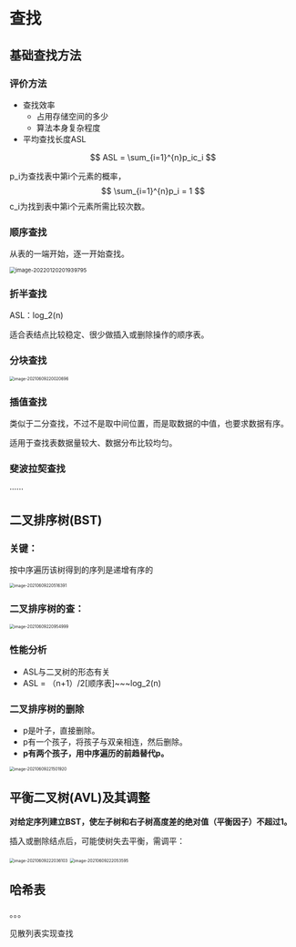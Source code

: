 # 查找

## 基础查找方法

### 评价方法

- 查找效率
  - 占用存储空间的多少
  - 算法本身复杂程度
- 平均查找长度ASL

$$
ASL = \sum_{i=1}^{n}p_ic_i
$$

p_i为查找表中第i个元素的概率，
$$
\sum_{i=1}^{n}p_i = 1
$$
c_i为找到表中第i个元素所需比较次数。

### 顺序查找

从表的一端开始，逐一开始查找。

<img src="https://oss.justin3go.com/blogs/image-20220120201939795.png" alt="image-20220120201939795" style="zoom:67%;" />

### 折半查找

ASL：log_2(n)

适合表结点比较稳定、很少做插入或删除操作的顺序表。

### 分块查找

<img src="https://oss.justin3go.com/blogs/image-20210609220020696.png" alt="image-20210609220020696" style="zoom:50%;" />

### 插值查找

类似于二分查找，不过不是取中间位置，而是取数据的中值，也要求数据有序。

适用于查找表数据量较大、数据分布比较均匀。

### 斐波拉契查找

······

## 二叉排序树(BST)

### 关键：

按中序遍历该树得到的序列是递增有序的

<img src="https://oss.justin3go.com/blogs/image-20210609220516391.png" alt="image-20210609220516391" style="zoom:50%;" />

### 二叉排序树的查：

<img src="https://oss.justin3go.com/blogs/image-20210609220954999.png" alt="image-20210609220954999" style="zoom:50%;" />

### 性能分析

- ASL与二叉树的形态有关
- ASL = （n+1）/2[顺序表]~~~log_2(n)

### 二叉排序树的删除

- p是叶子，直接删除。
- p有一个孩子，将孩子与双亲相连，然后删除。
- **p有两个孩子，用中序遍历的前趋替代p。**

<img src="https://oss.justin3go.com/blogs/image-20210609221501920.png" alt="image-20210609221501920" style="zoom:50%;" />

## 平衡二叉树(AVL)及其调整

**对给定序列建立BST，使左子树和右子树高度差的绝对值（平衡因子）不超过1。**

插入或删除结点后，可能使树失去平衡，需调平：

<img src="https://oss.justin3go.com/blogs/image-20210609222036103.png" alt="image-20210609222036103" style="zoom:50%;" />

<img src="https://oss.justin3go.com/blogs/image-20210609222053595.png" alt="image-20210609222053595" style="zoom:50%;" />

## 哈希表

。。。

见散列表实现查找

